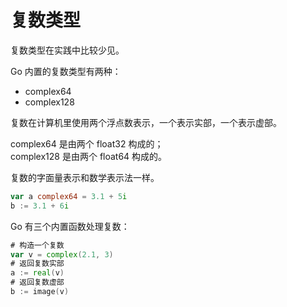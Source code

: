 # 复数类型

复数类型在实践中比较少见。

Go 内置的复数类型有两种：

- complex64
- complex128

复数在计算机里使用两个浮点数表示，一个表示实部，一个表示虚部。

complex64 是由两个 float32 构成的；  
complex128 是由两个 float64 构成的。

复数的字面量表示和数学表示法一样。

```go
var a complex64 = 3.1 + 5i
b := 3.1 + 6i
```

Go 有三个内置函数处理复数：

```go
# 构造一个复数
var v = complex(2.1, 3)
# 返回复数实部
a := real(v)
# 返回复数虚部
b := image(v)
```
